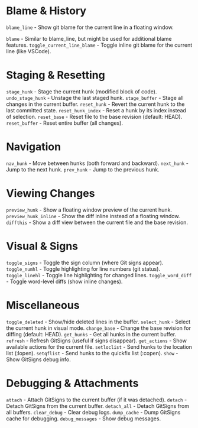 # Blame & History
`blame_line` - Show git blame for the current line in a floating window.

`blame` - Similar to blame_line, but might be used for additional blame features.
`toggle_current_line_blame` - Toggle inline git blame for the current line (like VSCode).
 
# Staging & Resetting
`stage_hunk` - Stage the current hunk (modified block of code).
`undo_stage_hunk` - Unstage the last staged hunk.
`stage_buffer` - Stage all changes in the current buffer.
`reset_hunk` - 	Revert the current hunk to the last committed state.
`reset_hunk_index` - Reset a hunk by its index instead of selection.
`reset_base` - Reset file to the base revision (default: HEAD).
`reset_buffer` - 	Reset entire buffer (all changes).

# Navigation
`nav_hunk` - Move between hunks (both forward and backward).
`next_hunk` -	Jump to the next hunk.
`prev_hunk` -	Jump to the previous hunk.

# Viewing Changes
`preview_hunk` - Show a floating window preview of the current hunk.
`preview_hunk_inline` -	Show the diff inline instead of a floating window.
`diffthis` - Show a diff view between the current file and the base revision.

# Visual & Signs
`toggle_signs` -	Toggle the sign column (where Git signs appear).
`toggle_numhl` -	Toggle highlighting for line numbers (git status).
`toggle_linehl` -	Toggle line highlighting for changed lines.
`toggle_word_diff` -	Toggle word-level diffs (show inline changes).

# Miscellaneous
`toggle_deleted` -	Show/hide deleted lines in the buffer.
`select_hunk` -	Select the current hunk in visual mode.
`change_base` -	Change the base revision for diffing (default: HEAD).
`get_hunks`	- Get all hunks in the current buffer.
`refresh` -	Refresh GitSigns (useful if signs disappear).
`get_actions` -	Show available actions for the current file.
`setloclist` -	Send hunks to the location list (:lopen).
`setqflist` -	Send hunks to the quickfix list (:copen).
`show` -	Show GitSigns debug info.

# Debugging & Attachments
`attach` -	Attach GitSigns to the current buffer (if it was detached).
`detach` -	Detach GitSigns from the current buffer.
`detach_all` -	Detach GitSigns from all buffers.
`clear_debug` -	Clear debug logs.
`dump_cache` -	Dump GitSigns cache for debugging.
`debug_messages` -	Show debug messages.

